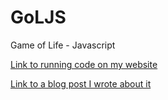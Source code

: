 GoLJS
=====

Game of Life - Javascript

[Link to running code on my website](http://mbech.net/projects/gol_js)

[Link to a blog post I wrote about
it](http://mbech.github.io/blog/jekyll/2014/10/25/Game-of-Life-in-Javascript.html)
